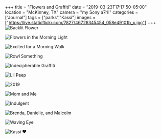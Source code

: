 +++
title = "Flowers and Graffiti"
date = "2019-03-23T17:17:50-05:00"
location = "McKinney, TX"
camera = "my Sony a7rII"
categories = ["Journal"]
tags = ["parks","Kassi"]
images = ["https://live.staticflickr.com/7827/46728345454_058e49101b_o.jpg"]
+++
![Backlit Flower](https://live.staticflickr.com/7827/46728345454_058e49101b_o.jpg)
<!--more-->

![Flowers in the Morning Light](https://live.staticflickr.com/7843/33575269628_386fb3337e_o.jpg)

![Excited for a Morning Walk](https://live.staticflickr.com/7888/46728345944_cc5271ba7c_o.jpg)

![Rowl Something](https://live.staticflickr.com/7869/40485447743_e6ec6e4747_o.jpg)

![Indecipherable Graffiti](https://live.staticflickr.com/7821/40485446483_688fab9257_o.jpg)

![Lil Peep](https://live.staticflickr.com/7826/47451474131_e13ab5195c_o.jpg)

![2019](https://live.staticflickr.com/7842/40485446193_a5416615b1_o.jpg)

![Mom and Me](https://live.staticflickr.com/7905/40485445513_6da0da3300_o.jpg)

![Indulgent](https://live.staticflickr.com/7862/47451472191_60bd7464de_o.jpg)

![Brenda, Danielle, and Malcolm](https://live.staticflickr.com/7879/40485446813_ea9a396c86_o.jpg)

![Waving Eye](https://live.staticflickr.com/7910/47451473291_570ab7ba47_o.jpg)

![Kassi ❤️](https://live.staticflickr.com/7927/40485445913_8ec884dc35_o.jpg)
